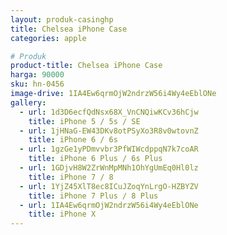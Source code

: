 ```yaml
---
layout: produk-casinghp
title: Chelsea iPhone Case
categories: apple

# Produk
product-title: Chelsea iPhone Case
harga: 90000
sku: hn-0456
image-drive: 1IA4Ew6qrmOjW2ndrzW56i4Wy4eEblONe
gallery:
  - url: 1d3D6ecfQdNsx68X_VnCNQiwKCv36hCjw
    title: iPhone 5 / 5s / SE
  - url: 1jHNaG-EW43DKv8otPSyXo3R8v0wtovnZ
    title: iPhone 6 / 6s
  - url: 1gzGe1yPDmvvbr3PfWIWcdppqN7k7coAR
    title: iPhone 6 Plus / 6s Plus
  - url: 1GDjvH8W2ZrWnMpMNh1OhYgUmEq0Hl0lz
    title: iPhone 7 / 8
  - url: 1YjZ45XlT8ec8ICuJZoqYnLrgO-HZBYZV
    title: iPhone 7 Plus / 8 Plus
  - url: 1IA4Ew6qrmOjW2ndrzW56i4Wy4eEblONe
    title: iPhone X
---
```

